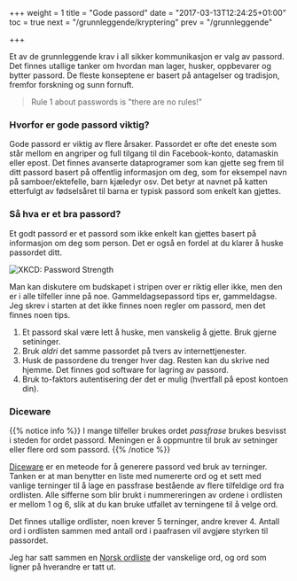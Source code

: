 +++
weight = 1
title = "Gode passord"
date = "2017-03-13T12:24:25+01:00"
toc = true
next = "/grunnleggende/kryptering"
prev = "/grunnleggende"

+++

Et av de grunnleggende krav i all sikker kommunikasjon er valg av passord.
Det finnes utallige tanker om hvordan man lager, husker, oppbevarer og bytter
passord. De fleste konseptene er basert på antagelser og tradisjon, fremfor
forskning og sunn fornuft.

 > Rule 1 about passwords is "there are no rules!"

### Hvorfor er gode passord viktig?

Gode passord er viktig av flere årsaker. Passordet er ofte det eneste som står
mellom en angriper og full tilgang til din Facebook-konto, datamaskin eller epost.
Det finnes avanserte dataprogramer som kan gjette seg frem til ditt passord basert
på offentlig informasjon om deg, som for eksempel navn på samboer/ektefelle, barn
kjæledyr osv. Det betyr at navnet på katten etterfulgt av fødselsåret til barna
er typisk passord som enkelt kan gjettes.

### Så hva er et bra passord?

Et godt passord er et passord som ikke enkelt kan gjettes basert på informasjon
om deg som person. Det er også en fordel at du klarer å huske passordet ditt.

![XKCD: Password Strength](https://imgs.xkcd.com/comics/password_strength.png)

Man kan diskutere om budskapet i stripen over er riktig eller ikke, men den er i
alle tilfeller inne på noe. Gammeldagsepassord tips er, gammeldagse.
Jeg skrev i starten at det ikke finnes noen regler om passord, men det finnes
noen tips.

 1. Et passord skal være lett å huske, men vanskelig å gjette. Bruk gjerne setininger.
 2. Bruk *aldri* det samme passordet på tvers av internettjenester.
 3. Husk de passordene du trenger hver dag. Resten kan du skrive ned hjemme. Det finnes god software for lagring av passord.
 4. Bruk to-faktors autentisering der det er mulig (hvertfall på epost kontoen din).

### Diceware

{{% notice info %}}
I mange tilfeller brukes ordet *passfrase* brukes besvisst i steden for ordet passord. Meningen er å oppmuntre til
bruk av setninger eller flere ord som passord.
{{% /notice %}}

[Diceware](http://world.std.com/~reinhold/diceware.html) er en meteode for å generere passord ved bruk av terninger. Tanken er
at man benytter en liste med numererte ord og et sett med vanlige terninger til
å lage en passfrase bestående av flere tilfeldige ord fra ordlisten.
Alle sifferne som blir brukt i nummereringen av ordene i ordlisten er mellom 1 og
6, slik at du kan bruke utfallet av terningene til å velge ord.

Det finnes utallige ordlister, noen krever 5 terninger, andre krever 4. Antall ord
i ordlisten sammen med antall ord i paafrasen vil avgjøre styrken til passordet.

Jeg har satt sammen en [Norsk ordliste](6f779b73b617aeb180800fe38965ac0e) der
vanskelige ord, og ord som ligner på hverandre er tatt ut.
